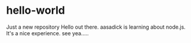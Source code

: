 # hello-world
Just a new repository
Hello out there. aasadick is learning about node.js. It's a nice experience.
see yea.....
